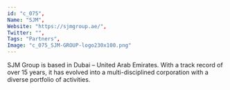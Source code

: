 ```yaml
--- 
id: "c_075", 
Name: "SJM", 
Website: "https://sjmgroup.ae/", 
Twitter: "", 
Tags: "Partners", 
Image: "c_075_SJM-GROUP-logo230x100.png" 
--- 
```

<!--lang:en--> 
SJM Group is based in Dubai – United Arab Emirates. With a track record of over 15 years, it has evolved into a multi-disciplined corporation with a diverse portfolio of activities.
<!--lang:es--] 
SJM Group is based in Dubai – United Arab Emirates. With a track record of over 15 years, it has evolved into a multi-disciplined corporation with a diverse portfolio of activities.
<!--lang:de--] 
SJM Group is based in Dubai – United Arab Emirates. With a track record of over 15 years, it has evolved into a multi-disciplined corporation with a diverse portfolio of activities.
<!--lang:fr--] 
SJM Group is based in Dubai – United Arab Emirates. With a track record of over 15 years, it has evolved into a multi-disciplined corporation with a diverse portfolio of activities.
<!--lang:pl--] 
SJM Group is based in Dubai – United Arab Emirates. With a track record of over 15 years, it has evolved into a multi-disciplined corporation with a diverse portfolio of activities.
<!--lang:pt--] 
SJM Group is based in Dubai – United Arab Emirates. With a track record of over 15 years, it has evolved into a multi-disciplined corporation with a diverse portfolio of activities.
[!--lang:*--> 
